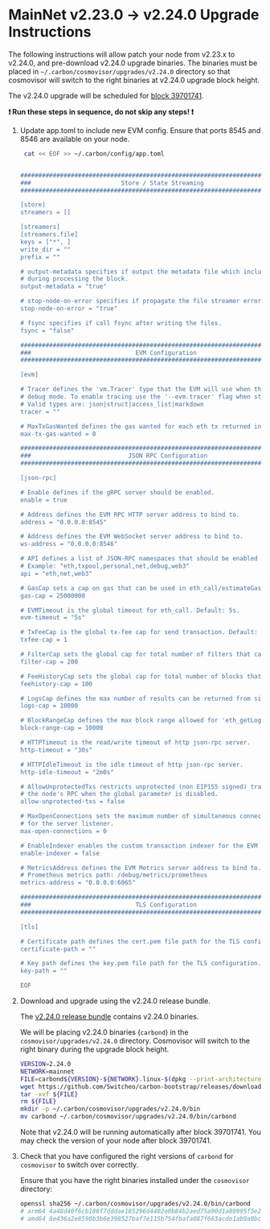 # MainNet v2.23.0 -> v2.24.0 Upgrade Instructions

The following instructions will allow patch your node from v2.23.x to v2.24.0, and pre-download v2.24.0 upgrade binaries. The binaries must be placed in `~/.carbon/cosmovisor/upgrades/v2.24.0` directory so that cosmovisor will switch to the right binaries at v2.24.0 upgrade block height.

The v2.24.0 upgrade will be scheduled for [block 39701741](https://scan.carbon.network/block/39701741?net=main).

**:exclamation: Run these steps in sequence, do not skip any steps! :exclamation:**

1. Update app.toml to include new EVM config. Ensure that ports 8545 and 8546 are available on your node.
   ```bash
    cat << EOF >> ~/.carbon/config/app.toml


   ###############################################################################
   ###                         Store / State Streaming                         ###
   ###############################################################################

   [store]
   streamers = []

   [streamers]
   [streamers.file]
   keys = ["*", ]
   write_dir = ""
   prefix = ""

   # output-metadata specifies if output the metadata file which includes the abci request/responses
   # during processing the block.
   output-metadata = "true"

   # stop-node-on-error specifies if propagate the file streamer errors to consensus state machine.
   stop-node-on-error = "true"

   # fsync specifies if call fsync after writing the files.
   fsync = "false"

   ###############################################################################
   ###                             EVM Configuration                           ###
   ###############################################################################

   [evm]

   # Tracer defines the 'vm.Tracer' type that the EVM will use when the node is run in
   # debug mode. To enable tracing use the '--evm.tracer' flag when starting your node.
   # Valid types are: json|struct|access_list|markdown
   tracer = ""

   # MaxTxGasWanted defines the gas wanted for each eth tx returned in ante handler in check tx mode.
   max-tx-gas-wanted = 0

   ###############################################################################
   ###                           JSON RPC Configuration                        ###
   ###############################################################################

   [json-rpc]

   # Enable defines if the gRPC server should be enabled.
   enable = true

   # Address defines the EVM RPC HTTP server address to bind to.
   address = "0.0.0.0:8545"

   # Address defines the EVM WebSocket server address to bind to.
   ws-address = "0.0.0.0:8546"

   # API defines a list of JSON-RPC namespaces that should be enabled
   # Example: "eth,txpool,personal,net,debug,web3"
   api = "eth,net,web3"

   # GasCap sets a cap on gas that can be used in eth_call/estimateGas (0=infinite). Default: 25,000,000.
   gas-cap = 25000000

   # EVMTimeout is the global timeout for eth_call. Default: 5s.
   evm-timeout = "5s"

   # TxFeeCap is the global tx-fee cap for send transaction. Default: 1eth.
   txfee-cap = 1

   # FilterCap sets the global cap for total number of filters that can be created
   filter-cap = 200

   # FeeHistoryCap sets the global cap for total number of blocks that can be fetched
   feehistory-cap = 100

   # LogsCap defines the max number of results can be returned from single 'eth_getLogs' query.
   logs-cap = 10000

   # BlockRangeCap defines the max block range allowed for 'eth_getLogs' query.
   block-range-cap = 10000

   # HTTPTimeout is the read/write timeout of http json-rpc server.
   http-timeout = "30s"

   # HTTPIdleTimeout is the idle timeout of http json-rpc server.
   http-idle-timeout = "2m0s"

   # AllowUnprotectedTxs restricts unprotected (non EIP155 signed) transactions to be submitted via
   # the node's RPC when the global parameter is disabled.
   allow-unprotected-txs = false

   # MaxOpenConnections sets the maximum number of simultaneous connections
   # for the server listener.
   max-open-connections = 0

   # EnableIndexer enables the custom transaction indexer for the EVM (ethereum transactions).
   enable-indexer = false

   # MetricsAddress defines the EVM Metrics server address to bind to. Pass --metrics in CLI to enable
   # Prometheus metrics path: /debug/metrics/prometheus
   metrics-address = "0.0.0.0:6065"

   ###############################################################################
   ###                             TLS Configuration                           ###
   ###############################################################################

   [tls]

   # Certificate path defines the cert.pem file path for the TLS configuration.
   certificate-path = ""

   # Key path defines the key.pem file path for the TLS configuration.
   key-path = ""

   EOF
    ```

2. Download and upgrade using the v2.24.0 release bundle.

   The [v2.24.0 release bundle](https://github.com/Switcheo/carbon-bootstrap/releases/tag/v2.24.0) contains v2.24.0 binaries.

   We will be placing v2.24.0 binaries (`carbond`) in the `cosmovisor/upgrades/v2.24.0` directory. Cosmovisor will switch to the right binary during the upgrade block height.

    ```bash
    VERSION=2.24.0
    NETWORK=mainnet
    FILE=carbond${VERSION}-${NETWORK}.linux-$(dpkg --print-architecture).tar.gz
    wget https://github.com/Switcheo/carbon-bootstrap/releases/download/v${VERSION}/${FILE}
    tar -xvf ${FILE}
    rm ${FILE}
    mkdir -p ~/.carbon/cosmovisor/upgrades/v2.24.0/bin
    mv carbond ~/.carbon/cosmovisor/upgrades/v2.24.0/bin/carbond
    ```

   Note that v2.24.0 will be running automatically after block 39701741. You may check the version of your node after block 39701741.

2. Check that you have configured the right versions of `carbond` for `cosmovisor` to switch over correctly.

   Ensure that you have the right binaries installed under the `cosmovisor` directory:

    ```bash
    openssl sha256 ~/.carbon/cosmovisor/upgrades/v2.24.0/bin/carbond
    # arm64 4a48d40f6cb186f7dddae185296d4402e0b84b2aed75a90d1a80995f5e27ad92
    # amd64 8e436a2e8590b3b6e398527baf7e115b754fbafa087f663acde1ab9a0bc0ea31
    ```
